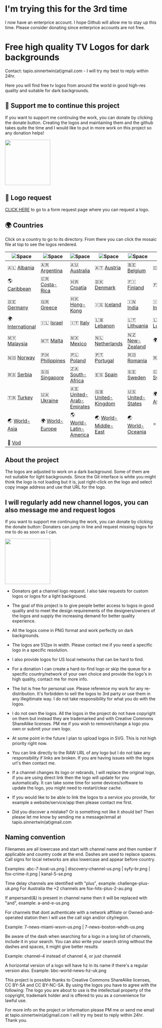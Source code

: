 # I'm trying this for the 3rd time

I now have an enterprice account. I hope Github will allow me to stay up this time. Please consider donating since enterprice accounts are not free.

# Free high quality TV Logos for dark backgrounds

Contact: tapio.sinnertwin(at)gmail.com - I will try my best to reply within 24hr.

Here you will find free tv logos from around the world in good high-res quality and suitable for dark backgrounds.

## 💛 Support me to continue this project

If you want to support me continuing the work, you can donate by clicking the donate button. Creating the logos and maintaining them and the github takes quite the time and I would like to put in more work on this project so any donation helps!

[<img src="https://raw.githubusercontent.com/tv-logo/tv-logos/main/misc/paypal-donate.png" width="150">](https://www.paypal.com/donate/?hosted_button_id=JTJ7FPU6TCHDW)

## 📝 Logo request

[CLICK HERE](https://forms.gle/BVjAKFXwSCuWhpYi7) to go to a form request page where you can request a logo.

## 🌍 Countries

Click on a country to go to its directory. From there you can click the mosaic file at top to see the logos rendered.

| ![Space] | ![Space] | ![Space] | ![Space] | ![Space] | ![Space] |
|---|---|---|---|---|---|
| 🇦🇱 [Albania] | 🇦🇷 [Argentina] | 🇦🇺 [Australia] | 🇦🇹 [Austria] | 🇧🇪 [Belgium] | 🇨🇦 [Canada] |
| 🌎 [Caribbean] | 🇨🇷 [Costa-Rica] | 🇭🇷 [Croatia] | 🇩🇰 [Denmark] | 🇫🇮 [Finland] | 🇫🇷 [France] |
| 🇩🇪 [Germany] | 🇬🇷 [Greece] | 🇭🇰 [Hong-Kong] | 🇮🇸 [Iceland] | 🇮🇳 [India] | 🇮🇩 [Indonesia] |
| 🌍 [International] | 🇮🇱 [Israel] | 🇮🇹 [Italy] | 🇱🇧 [Lebanon] | 🇱🇹 [Lithuania] | 🇱🇺 [Luxembourg] |
| 🇲🇾 [Malaysia] | 🇲🇹 [Malta] | 🇲🇽 [Mexico] | 🇳🇱 [Netherlands] | 🇳🇿 [New-Zealand] | 🌍 [Nordic] |
| 🇳🇴 [Norway] | 🇵🇭 [Philippines] | 🇵🇱 [Poland] | 🇵🇹 [Portugal] | 🇷🇴 [Romania] | 🇷🇺 [Russia] |
| 🇷🇸 [Serbia] | 🇸🇬 [Singapore] | 🇿🇦 [South-Africa] | 🇪🇸 [Spain] | 🇸🇪 [Sweden] | 🇨🇭 [Switzerland] |
| 🇹🇷 [Turkey] | 🇺🇦 [Ukraine] | 🇦🇪 [United-Arab-Emirates] | 🇬🇧 [United-Kingdom] | 🇺🇸 [United-States] | 🌍 [World-Africa] |
| 🌏 [World-Asia] | 🌍 [World-Europe] | 🌎 [World-Latin-America] | 🌏 [World-Middle-East] | 🌏 [World-Oceania] | ⭐️ [Misc] |
| 📼 [Vod] | | | | | |

[Albania]:https://github.com/tv-logo/tv-logos/tree/main/countries/albania "Albania"
[Argentina]:https://github.com/tv-logo/tv-logos/tree/main/countries/argentina "Argentina"
[Australia]:https://github.com/tv-logo/tv-logos/tree/main/countries/australia "Australia"
[Austria]:https://github.com/tv-logo/tv-logos/tree/main/countries/austria "Austria"
[Belgium]:https://github.com/tv-logo/tv-logos/tree/main/countries/belgium "Belgium"
[Canada]:https://github.com/tv-logo/tv-logos/tree/main/countries/canada "Canada"
[Caribbean]:https://github.com/tv-logo/tv-logos/tree/main/countries/caribbean "Caribbean"
[Costa-Rica]:https://github.com/tv-logo/tv-logos/tree/main/countries/costa-rica "Costa-Rica"
[Croatia]:https://github.com/tv-logo/tv-logos/tree/main/countries/croatia "Croatia"
[Denmark]:https://github.com/tv-logo/tv-logos/tree/main/countries/nordic/denmark "Denmark"
[Finland]:https://github.com/tv-logo/tv-logos/tree/main/countries/nordic/finland "Finland"
[France]:https://github.com/tv-logo/tv-logos/tree/main/countries/france "France"
[Germany]:https://github.com/tv-logo/tv-logos/tree/main/countries/germany "Germany"
[Greece]:https://github.com/tv-logo/tv-logos/tree/main/countries/greece "Greece"
[Hong-Kong]:https://github.com/tv-logo/tv-logos/tree/main/countries/hong-kong "Hong-Kong"
[Iceland]:https://github.com/tv-logo/tv-logos/tree/main/countries/nordic/iceland "Iceland"
[India]:https://github.com/tv-logo/tv-logos/tree/main/countries/india "India"
[Indonesia]:https://github.com/tv-logo/tv-logos/tree/main/countries/indonesia "Indonesia"
[International]:https://github.com/tv-logo/tv-logos/tree/main/countries/international "International"
[Israel]:https://github.com/tv-logo/tv-logos/tree/main/countries/israel "Israel"
[Italy]:https://github.com/tv-logo/tv-logos/tree/main/countries/italy "Italy"
[Lebanon]:https://github.com/tv-logo/tv-logos/tree/main/countries/lebanon "Lebanon"
[Lithuania]:https://github.com/tv-logo/tv-logos/tree/main/countries/lithuania "Lithuania"
[Luxembourg]:countries/luxembourg "Luxembourg"
[Malaysia]:https://github.com/tv-logo/tv-logos/tree/main/countries/malaysia "Malaysia"
[Malta]:https://github.com/tv-logo/tv-logos/tree/main/countries/malta "Malta"
[Mexico]:https://github.com/tv-logo/tv-logos/tree/main/countries/mexico "Mexico"
[Netherlands]:https://github.com/tv-logo/tv-logos/tree/main/countries/netherlands "Netherlands"
[New-Zealand]:https://github.com/tv-logo/tv-logos/tree/main/countries/new-zealand "New-Zealand"
[Nordic]:https://github.com/tv-logo/tv-logos/tree/main/countries/nordic "Nordic"
[Norway]:https://github.com/tv-logo/tv-logos/tree/main/countries/nordic/norway "Norway"
[Philippines]:https://github.com/tv-logo/tv-logos/tree/main/countries/philippines "Philippines"
[Poland]:https://github.com/tv-logo/tv-logos/tree/main/countries/poland "Poland"
[Portugal]:https://github.com/tv-logo/tv-logos/tree/main/countries/portugal "Portugal"
[Romania]:https://github.com/tv-logo/tv-logos/tree/main/countries/romania "Romania"
[Russia]:https://github.com/tv-logo/tv-logos/tree/main/countries/russia "Russia"
[Serbia]:https://github.com/tv-logo/tv-logos/tree/main/countries/serbia "Serbia"
[Singapore]:https://github.com/tv-logo/tv-logos/tree/main/countries/singapore "Singapore"
[South-Africa]:https://github.com/tv-logo/tv-logos/tree/main/countries/south-africa "South-Africa"
[Spain]:https://github.com/tv-logo/tv-logos/tree/main/countries/spain "Spain"
[Sweden]:https://github.com/tv-logo/tv-logos/tree/main/countries/nordic/sweden "Sweden"
[Switzerland]:https://github.com/tv-logo/tv-logos/tree/main/countries/switzerland "Switzerland"
[Turkey]:https://github.com/tv-logo/tv-logos/tree/main/countries/turkey "Turkey"
[Ukraine]:https://github.com/tv-logo/tv-logos/tree/main/countries/ukraine "Ukraine"
[United-Arab-Emirates]:https://github.com/tv-logo/tv-logos/tree/main/countries/united-arab-emirates "United-Arab-Emirates"
[United-Kingdom]:https://github.com/tv-logo/tv-logos/tree/main/countries/united-kingdom "United-Kingdom"
[United-States]:https://github.com/tv-logo/tv-logos/tree/main/countries/united-states "United-States"
[World-Africa]:https://github.com/tv-logo/tv-logos/tree/main/countries/world-africa "World-Africa"
[World-Asia]:https://github.com/tv-logo/tv-logos/tree/main/countries/world-asia "World-Asia"
[World-Europe]:https://github.com/tv-logo/tv-logos/tree/main/countries/world-europe "World-Europe"
[World-Latin-America]:https://github.com/tv-logo/tv-logos/tree/main/countries/world-latin-america "World-Latin-America"
[World-Middle-East]:https://github.com/tv-logo/tv-logos/tree/main/countries/world-middle-east "World-Middle-East"
[World-Oceania]:https://github.com/tv-logo/tv-logos/tree/main/countries/world-oceania "World-Oceania"
[Misc]:https://github.com/tv-logo/tv-logos/tree/main/misc "Misc"
[Vod]:https://github.com/tv-logo/tv-logos/tree/main/misc/vod "Vod"

[Space]:https://raw.githubusercontent.com/tv-logo/tv-logos/main/misc/space-1500.png "Space"

## About the project

The logos are adjusted to work on a dark background. Some of them are not suitable for light backgrounds. Since the Git interface is white you might think the logo is not loading but it is, just right-click on the logo and select copy image address and use that URL for the logo.

## I will regularly add new channel logos, you can also message me and request logos

If you want to support me continuing the work, you can donate by clicking the donate button: Donaters can jump in line and request missing logos for me to do as soon as I can.

[<img src="https://raw.githubusercontent.com/tv-logo/tv-logos/main/misc/paypal-donate.png" width="150">](https://www.paypal.com/donate/?hosted_button_id=JTJ7FPU6TCHDW)

* Donators get a channel logo request. I also take requests for custom logos or logos for a light background.

* The goal of this project is to give people better access to logos in good quality and to meet the design requirements of the designers/owners of the logos and supply the increasing demand for better quality experience.

* All the logos come in PNG format and work perfectly on dark backgrounds.

* The logos are 512px in width. Please contact me if you need a specific logo in a specific resolution.

* I also provide logos for US local networks that can be hard to find.

* For a donation I can create a hard-to-find logo or skip the queue for a specific country/network of your own choice and provide the logo's in high quality, contact me for more info.

* The list is free for personal use. Please reference my work for any re-distribution. It's forbidden to sell the logos to 3rd party or use them in any illegitimate way. I do not take responsibility for what you do with the logos.

* I do not own the logos. All the logos in the project do not have copyright on them but instead they are trademarked and with Creative Commons ShareAlike licenses. PM me if you wish to remove/change a logo you own or submit your own logo.

* At some point in the future I plan to upload logos in SVG. This is not high priority right now.

* You can link directly to the RAW URL of any logo but I do not take any responsibility if links are broken. If you are having issues with the logos url's then contact me.

* If a channel changes its logo or rebrands, I will replace the original logo, if you are using direct link then the logo will update for you automatically. It can take some time for some devices/software to update the logo, you might need to restart/clear cache.

* If you would like to be able to link the logos to a service you provide, for example a website/service/app then please contact me first.

* Did you discover a mistake? Or is something not like it should be? Then please let me know by sending me a message/email at tapio.sinnertwin(at)gmail.com

## Naming convention

Filenames are all lowercase and start with channel name and then number if applicable and country code at the end. Dashes are used to replace spaces. Call signs for local networks are also lowercase and appear before country.

Examples: abc-7-koat-us.png | discovery-channel-us.png | syfy-br.png | fox-crime-it.png | kanal-5-se.png

Time delay channels are identified with "plus", example: challenge-plus-uk.png For Australia the +2 channels are fox-hits-plus-2-au.png

If ampersand(&) is present in channel name then it will be replaced with "and", example: a-and-e-us.png

For channels that dont authenticate with a network affiliate or Owned-and-operated station then I will use the call sign and/or city/region.

Example: 7-news-miami-wsvn-us.png | 7-news-boston-whdh-us.png

Be aware of the dash when searching for a logo in a long list of channels, include it in your search. You can also write your search string without the dashes and spaces, it might give better results

Example: channel-4 instead of channel 4, or just channel4

A horizontal version of a logo will have hz in its name if there's a regular version also. Example: bbc-world-news-hz-uk.png

This project is possible thanks to Creative Commons ShareAlike licenses, CC BY-SA and CC BY-NC-SA. By using the logos you have to agree with the following: The logo you are about to use is the intellectual property of the copyright, trademark holder and is offered to you as a convenience for lawful use.

For more info on the project or information please PM me or send me email at tapio.sinnertwin(at)gmail.com I will try my best to reply within 24hr. Thank you.
